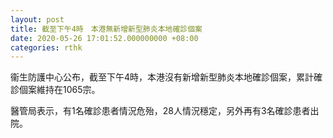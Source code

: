 ```yaml
---
layout: post
title: 截至下午4時　本港無新增新型肺炎本地確診個案　
date: 2020-05-26 17:01:52.000000000 +08:00
categories: rthk
---
```


衞生防護中心公布，截至下午4時，本港沒有新增新型肺炎本地確診個案，累計確診個案維持在1065宗。

醫管局表示，有1名確診患者情況危殆，28人情況穩定，另外再有3名確診患者出院。
